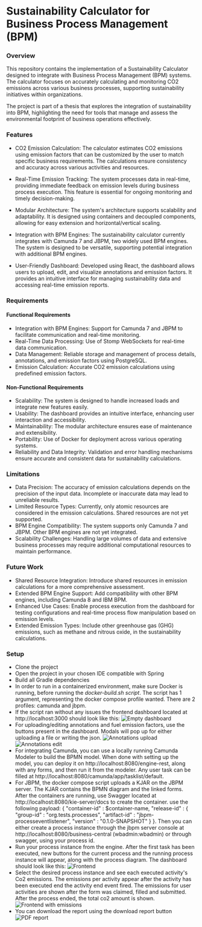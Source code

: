 # Sustainability Calculator for Business Process Management (BPM)

### Overview 
This repository contains the implementation of a Sustainability Calculator designed to integrate with Business Process Management (BPM) systems. The calculator focuses on accurately calculating and monitoring CO2 emissions across various business processes, supporting sustainability initiatives within organizations.

The project is part of a thesis that explores the integration of sustainability into BPM, highlighting the need for tools that manage and assess the environmental footprint of business operations effectively.

### Features
 - CO2 Emission Calculation: The calculator estimates CO2 emissions using emission factors that can be customized by the user to match specific business requirements. The calculations ensure consistency and accuracy across various activities and resources.

 - Real-Time Emission Tracking: The system processes data in real-time, providing immediate feedback on emission levels during business process execution. This feature is essential for ongoing monitoring and timely decision-making.

 - Modular Architecture: The system's architecture supports scalability and adaptability. It is designed using containers and decoupled components, allowing for easy extension and horizontal/vertical scaling.

 - Integration with BPM Engines: The sustainability calculator currently integrates with Camunda 7 and JBPM, two widely used BPM engines. The system is designed to be versatile, supporting potential integration with additional BPM engines.

 - User-Friendly Dashboard: Developed using React, the dashboard allows users to upload, edit, and visualize annotations and emission factors. It provides an intuitive interface for managing sustainability data and accessing real-time emission reports.

### Requirements
#### Functional Requirements
 - Integration with BPM Engines: Support for Camunda 7 and JBPM to facilitate communication and real-time monitoring.
 - Real-Time Data Processing: Use of Stomp WebSockets for real-time data communication.
 - Data Management: Reliable storage and management of process details, annotations, and emission factors using PostgreSQL.
 - Emission Calculation: Accurate CO2 emission calculations using predefined emission factors.
#### Non-Functional Requirements
 - Scalability: The system is designed to handle increased loads and integrate new features easily.
 - Usability: The dashboard provides an intuitive interface, enhancing user interaction and accessibility.
 - Maintainability: The modular architecture ensures ease of maintenance and extensibility.
 - Portability: Use of Docker for deployment across various operating systems.
 - Reliability and Data Integrity: Validation and error handling mechanisms ensure accurate and consistent data for sustainability calculations.

### Limitations
 - Data Precision: The accuracy of emission calculations depends on the precision of the input data. Incomplete or inaccurate data may lead to unreliable results.
 - Limited Resource Types: Currently, only atomic resources are considered in the emission calculations. Shared resources are not yet supported.
 - BPM Engine Compatibility: The system supports only Camunda 7 and JBPM. Other BPM engines are not yet integrated.
 - Scalability Challenges: Handling large volumes of data and extensive business processes may require additional computational resources to maintain performance.

### Future Work
 - Shared Resource Integration: Introduce shared resources in emission calculations for a more comprehensive assessment.
 - Extended BPM Engine Support: Add compatibility with other BPM engines, including Camunda 8 and IBM BPM.
 - Enhanced Use Cases: Enable process execution from the dashboard for testing configurations and real-time process flow manipulation based on emission levels. 
 - Extended Emission Types: Include other greenhouse gas (GHG) emissions, such as methane and nitrous oxide, in the sustainability calculations.

### Setup
 - Clone the project
 - Open the project in your chosen IDE compatible with Spring
 - Build all Gradle dependencies
 - In order to run in a containerized environment, make sure Docker is running, before running the *docker-build.sh script*. The script has 1 argument, representing the docker compose profile wanted. There are 2 profiles: camunda and jbpm.
 - If the script ran without any issues the frontend dashboard located at http://localhost:3000 should look like this:
![Empty dashboard](images/ss-frontend-empty.png)
 - For uploading/editing annotations and fuel emission factors, use the buttons present in the dashboard. Modals will pop up for either uploading a file or writing the json.
 ![Annotations upload](images/ss-upload-annotations.png)
 ![Annotations edit](images/ss-edit-annotations.png)
 - For integrating Camunda, you can use a locally running Camunda Modeler to build the BPMN model. When done with setting up the model, you can deploy it on http://localhost:8080/engine-rest, along with any forms, and then run it from the modeler. Any user task can be filled at http://localhost:8080/camunda/app/tasklist/default.
 - For JBPM, the docker compose script uploads a KJAR on the JBPM server. The KJAR contains the BPMN diagram and the linked forms. After the containers are running, use Swagger located at http://localhost:8080/kie-server/docs to create the container. use the following payload: {
   "container-id" : $container-name,
   "release-id" : {
   "group-id" : "org.tests.processes",
   "artifact-id" : "jbpm-processeventlistener",
   "version" : "0.1.0-SNAPSHOT"
   }
   }. Then you can either create a process instance through the jbpm server console at http://localhost:8080/business-central (wbadmin:wbadmin) or through swagger, using your process id. 
 - Run your process instance from the engine. After the first task has been executed, new buttons for the current process and the running process instance will appear, along with the process diagram. The dashboard should look like this:
 ![Frontend](images/ss-frontend.png)
 - Select the desired process instance and see each executed activity's Co2 emissions. The emissions per activity appear after the activity has been executed end the activity end event fired. The emissions for user activities are shown after the form was claimed, filled and submitted. After the process ended, the total co2 amount is shown.
 ![Frontend with emissions](images/ss-frontend-full.png)
 - You can download the report using the download report button
 ![PDF report](images/ss-report.png)